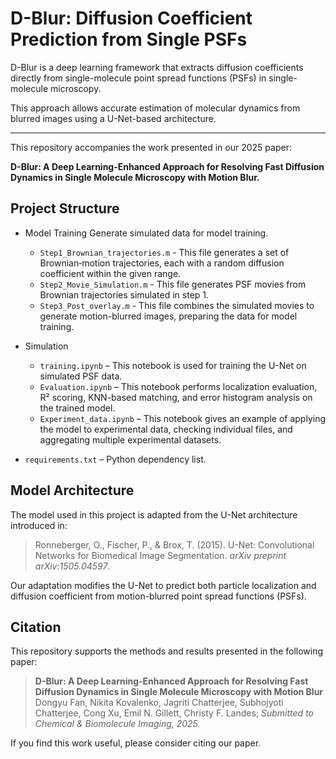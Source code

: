 # D-Blur: Diffusion Coefficient Prediction from Single PSFs

D-Blur is a deep learning framework that extracts diffusion coefficients directly from single-molecule point spread functions (PSFs) in single-molecule microscopy.

This approach allows accurate estimation of molecular dynamics from blurred images using a U-Net-based architecture.

---

This repository accompanies the work presented in our 2025 paper:  

**D-Blur: A Deep Learning-Enhanced Approach for Resolving Fast Diffusion Dynamics in Single Molecule Microscopy with Motion Blur.**


## Project Structure

- Model Training
  Generate simulated data for model training. 
  - `Step1_Brownian_trajectories.m` - This file generates a set of Brownian‐motion trajectories, each with a random diffusion coefficient within the given range.
  - `Step2_Movie_Simulation.m` - This file generates PSF movies from Brownian trajectories simulated in step 1.
  - `Step3_Post_overlay.m` - This file combines the simulated movies to generate motion-blurred images, preparing the data for model training.
  
- Simulation 
  - `training.ipynb` – This notebook is used for training the U-Net on simulated PSF data.
  - `Evaluation.ipynb` – This notebook performs localization evaluation, R² scoring, KNN-based matching, and error histogram analysis on the trained model.
  - `Experiment_data.ipynb` – This notebook gives an example of applying the model to experimental data, checking individual files, and aggregating multiple experimental datasets.
 
 
- `requirements.txt` – Python dependency list.

## Model Architecture

The model used in this project is adapted from the U-Net architecture introduced in:

> Ronneberger, O., Fischer, P., & Brox, T. (2015). U-Net: Convolutional Networks for Biomedical Image Segmentation. *arXiv preprint arXiv:1505.04597*.

Our adaptation modifies the U-Net to predict both particle localization and diffusion coefficient from motion-blurred point spread functions (PSFs).


## Citation

This repository supports the methods and results presented in the following paper:

> **D-Blur: A Deep Learning-Enhanced Approach for Resolving Fast Diffusion Dynamics in Single Molecule Microscopy with Motion Blur**  
> Dongyu Fan, Nikita Kovalenko, Jagriti Chatterjee, Subhojyoti Chatterjee, Cong Xu, Emil N. Gillett, Christy F. Landes;
> *Submitted to Chemical & Biomolecule Imaging, 2025.*

If you find this work useful, please consider citing our paper.


